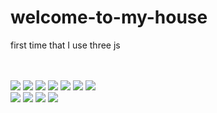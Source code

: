 # welcome-to-my-house
first time that I use three js

</br></br>
![](https://img.shields.io/github/issues/0xfederico/welcome-to-my-house)
![](https://img.shields.io/github/forks/0xfederico/welcome-to-my-house)
![](https://img.shields.io/github/stars/0xfederico/welcome-to-my-house)
![](https://img.shields.io/github/license/0xfederico/welcome-to-my-house)
![](https://img.shields.io/github/languages/count/0xfederico/welcome-to-my-house)
![](https://img.shields.io/github/languages/top/0xfederico/welcome-to-my-house)
![](https://img.shields.io/github/repo-size/0xfederico/welcome-to-my-house)
</br>
![](https://img.shields.io/github/downloads/0xfederico/welcome-to-my-house/latest/total)
![](https://img.shields.io/github/v/release/0xfederico/welcome-to-my-house)
![](https://img.shields.io/github/last-commit/0xfederico/welcome-to-my-house)
![](https://img.shields.io/github/commit-activity/y/0xfederico/welcome-to-my-house)
